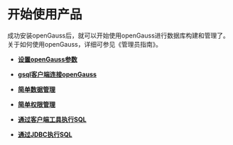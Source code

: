 # 开始使用产品<a name="ZH-CN_TOPIC_0241704228"></a>

成功安装openGauss后，就可以开始使用openGauss进行数据库构建和管理了。关于如何使用openGauss，详细可参见《管理员指南》。

-   **[设置openGauss参数](设置openGauss参数.md)**  

-   **[gsql客户端连接openGauss](gsql客户端连接openGauss.md)**  

-   **[简单数据管理](简单数据管理.md)**  

-   **[简单权限管理](简单权限管理.md)**  

-   **[通过客户端工具执行SQL](通过客户端工具执行SQL.md)**  

-   **[通过JDBC执行SQL](通过JDBC执行SQL.md)**  


